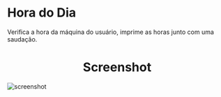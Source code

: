 # Hora do Dia
<p> Verifica a hora da máquina do usuário,
imprime as horas junto com uma saudação.

<p>

<h1 align='center'>Screenshot</h1>
<img align="center" alt="screenshot" src="https://i.imgur.com/MYNxKP9.png">
